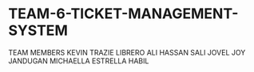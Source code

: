 # TEAM-6-TICKET-MANAGEMENT-SYSTEM

TEAM MEMBERS
KEVIN TRAZIE LIBRERO
ALI HASSAN SALI
JOVEL JOY JANDUGAN
MICHAELLA ESTRELLA HABIL

